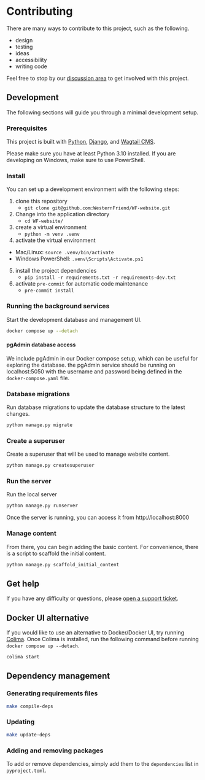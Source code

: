 # Contributing

There are many ways to contribute to this project, such as the following.

- design
- testing
- ideas
- accessibility
- writing code

Feel free to stop by our [discussion area](https://github.com/WesternFriend/WF-website/discussions) to get involved with this project.

## Development

The following sections will guide you through a minimal development setup.

### Prerequisites

This project is built with [Python](https://www.python.org/), [Django](https://www.djangoproject.com/), and [Wagtail CMS](https://wagtail.io/).

Please make sure you have at least Python 3.10 installed. If you are developing on Windows, make sure to use PowerShell.

### Install

You can set up a development environment with the following steps:

1. clone this repository
   - `git clone git@github.com:WesternFriend/WF-website.git`
2. Change into the application directory
   - `cd WF-website/`
3. create a virtual environment
   - `python -m venv .venv`
4. activate the virtual environment
  - Mac/Linux: `source .venv/bin/activate`
  - Windows PowerShell: `.venv\Scripts\Activate.ps1`
5. install the project dependencies
   - `pip install -r requirements.txt -r requirements-dev.txt`
6. activate `pre-commit` for automatic code maintenance
   - `pre-commit install`

### Running the background services

Start the development database and management UI.

```sh
docker compose up --detach
```

#### pgAdmin database access

We include pgAdmin in our Docker compose setup, which can be useful for exploring the database. the pgAdmin service should be running on localhost:5050 with the username and password being defined in the `docker-compose.yaml` file.

### Database migrations

Run database migrations to update the database structure to the latest changes.

```sh
python manage.py migrate
```

 ### Create a superuser

Create a superuser that will be used to manage website content.
```sh
python manage.py createsuperuser
```

### Run the server

Run the local server

```sh
python manage.py runserver
```

Once the server is running, you can access it from http://localhost:8000

### Manage content

From there, you can begin adding the basic content. For convenience, there is a script to scaffold the initial content.

```sh
python manage.py scaffold_initial_content
```

## Get help

If you have any difficulty or questions, please [open a support ticket](https://github.com/WesternFriend/WF-website/issues).

## Docker UI alternative

If you would like to use an alternative to Docker/Docker UI, try running [Colima](https://github.com/abiosoft/colima). Once Colima is installed, run the following command before running `docker compose up --detach`.

```sh
colima start
```

## Dependency management

### Generating requirements files

```sh
make compile-deps
```

### Updating

```sh
make update-deps
```

### Adding and removing packages

To add or remove dependencies, simply add them to the `dependencies` list in `pyproject.toml`.
